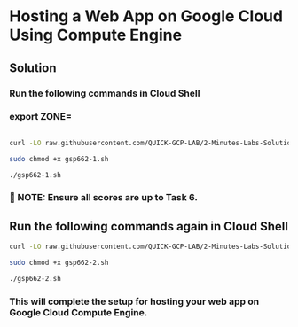 # Hosting a Web App on Google Cloud Using Compute Engine

## **Solution**  

### **Run the following commands in Cloud Shell**  

### export ZONE=

```sh

curl -LO raw.githubusercontent.com/QUICK-GCP-LAB/2-Minutes-Labs-Solutions/main/Hosting%20a%20Web%20App%20on%20Google%20Cloud%20Using%20Compute%20Engine/gsp662-1.sh

sudo chmod +x gsp662-1.sh

./gsp662-1.sh
```
### 📌 NOTE: Ensure all scores are up to Task 6.

## Run the following commands again in Cloud Shell
```sh
curl -LO raw.githubusercontent.com/QUICK-GCP-LAB/2-Minutes-Labs-Solutions/main/Hosting%20a%20Web%20App%20on%20Google%20Cloud%20Using%20Compute%20Engine/gsp662-2.sh

sudo chmod +x gsp662-2.sh

./gsp662-2.sh
```

### This will complete the setup for hosting your web app on Google Cloud Compute Engine.
